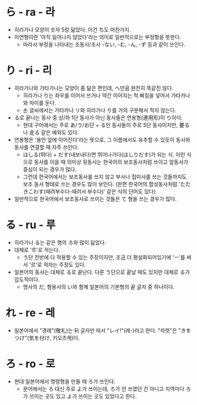 # ら - ra - 라
- 히라가나 모양이 숫자 5랑 닮았다. 이건 ち도 마찬가지.
- 미연형이란 '아직 일어나지 않았다'라는 의미로 일반적으로는 부정형을 뜻한다.
  - 따라서 부정을 나타내는 조동사/조사 -ない, -む, -ん, -ず 등과 같이 쓰인다.

# り - ri - 리
- 히라가나와 가타가나는 모양이 좀 닮은 편인데, へ만큼 완전히 똑같진 않다.
  - 히라가나 り는 좌우를 이어서 쓰거나 약간 이어지는 척 삐침을 넣어서 가타카나와 차이를 둔다.
  - 손 글씨에서는 가타카나 リ와 히라가나 り를 거의 구분해서 적지 않는다.
- る로 끝나는 동사 중 상/하 1단 동사가 아닌 동사들은 연용형(連用形)이 り이다.
  - 현대 구어에서는 주로 あ/う/お단 + る인 동사들이 주로 5단 동사이지만, 要る나 走る 같은 예외도 있다. 
- 연용형은 '용언 앞에 이어진다'라는 뜻으로, 그 이름에서도 유추할 수 있듯이 동사와 동사를 연결할 때 자주 쓰인다.
  - はしる(뛰다) + だす(내보내다)면 뛰어나가다(はしりだす)가 되는 식. 이런 식으로 동사를 이을 때 의미상 뒷동사는 한국어의 보조동사처럼 쓰이고 앞동사가 중심이 되는 경우가 많다.
  - 그런데 한국어에서는 보조동사를 쓰지 않고 부사나 접미사를 쓰는 것들까지도 보조 동사 형태로 쓰는 경우도 많이 보인다. (한편 한국어의 합성동사처럼 'たたきこわす(때려부수다-때려서 부수다)' 같은 식의 단어도 있다)
- 일반적으로 한국어에서 보조동사로 쓰이는 것들은 て 형을 쓰는 경우가 많다.

# る - ru - 루
- 히라가나 る는 같은 행의 ろ와 많이 닮았다.
- 대체로 '루'로 적는다.
  - う단 전반에 다 적용할 수 있는 주장이지만, 조금 더 평설화되어있기에 'ㅡ'를 써서 '르'로 적자는 주장도 있다.
- 일본어의 동사는 대체로 る로 끝난다. 다른 う단으로 끝날 때도 있지만 대체로 る가 압도적이다.
  - 명사의 だ, 형용사의 い와 함께 일본어의 기본형의 끝 글자 중 하나이다.

# れ - re - 레
- 일본어에서 "경례"(敬礼)는 뒤 글자만 따서 "レイ!"(레-)라고 한다. "차렷"은 "きをつけ"(気を付け, 키오츠케)다.

# ろ - ro - 로
- 현대 일본어에서 명령형을 만들 때 ろ가 쓰인다.
  - 문어에서는 ろ 대신 주로 よ가 쓰이는데, ろ가 안 쓰였던 건 아니고 지역마다 ろ가 쓰이는 곳도 있고 よ가 쓰이는 곳도 있었다고 한다.